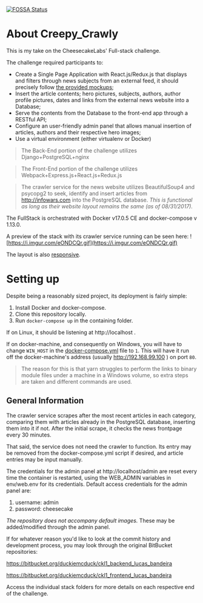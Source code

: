 [![FOSSA Status](https://app.fossa.com/api/projects/git%2Bgithub.com%2Flucasgcb%2FCKL-FullStack-Challenge.svg?type=shield)](https://app.fossa.com/projects/git%2Bgithub.com%2Flucasgcb%2FCKL-FullStack-Challenge?ref=badge_shield)
# About Creepy_Crawly #

This is my take on the CheesecakeLabs' Full-stack challenge.

The challenge required participants to:
 * Create a Single Page Application with React.js/Redux.js that displays and filters through news subjects from an external feed, it should precisely follow [the provided mockups](https://imgur.com/a/sOMxM);
 * Insert the article contents; hero pictures, subjects, authors, author profile pictures, dates and links from the external news website into a Database;
 * Serve the contents from the Database to the front-end app through a RESTful API; 
 * Configure an user-friendly admin panel that allows manual insertion of articles, authors and their respective hero images;
 * Use a virtual environment (either virtualenv or Docker)

> The Back-End portion of the challenge utilizes Django+PostgreSQL+nginx 

> The Front-End portion of the challenge utilizes Webpack+Express.js+React.js+Redux.js 

> The crawler service for the news website utilizes BeautifulSoup4 and psycopg2 to seek, identify and insert articles from http://infowars.com into the PostgreSQL database. _This is functional as long as their website layout remains the same (as of 08/31/2017)._

The FullStack is orchestrated with Docker v17.0.5 CE and docker-compose v 1.13.0.

A preview of the stack with its crawler service running can be seen here:
![https://i.imgur.com/eONDCQr.gif](https://i.imgur.com/eONDCQr.gif)

The layout is also [responsive](https://i.imgur.com/vDA8VZi.gif).

# Setting up

Despite being a reasonably sized project, its deployment is fairly simple:

1. Install Docker and docker-compose.
2. Clone this repository locally.
3. Run `docker-compose up` in the containing folder.

If on Linux, it should be listening at http://localhost . 

If on docker-machine, and consequently on Windows, you will have to change `WIN_HOST` in the [docker-compose.yml](https://github.com/duckiemcduck/CKL-FullStack-Challenge/blob/master/docker-compose.yml#L68) file to `1`. This will have it run off the docker-machine's address (usually http://192.168.99.100 ) on port `80`.

>The reason for this is that yarn struggles to perform the links to binary module files under a machine in a Windows volume, so extra steps are taken and different commands are used.

## General Information 

The crawler service scrapes after the most recent articles in each category, comparing them with articles already in the PostgreSQL database, inserting them into it if not. After the initial scrape, it checks the news frontpage every 30 minutes.

That said, the service does not need the crawler to function. Its entry may be removed from the docker-compose.yml script if desired, and article entries may be input manually.

The credentials for the admin panel at http://localhost/admin are reset every time the container is restarted, using the WEB_ADMIN variables in env/web.env for its credentials.
Default access credentials for the admin panel are:

1. username: admin
2. password: cheesecake

*The repository does not accompany default images.* These may be added/modified through the admin panel.

If for whatever reason you'd like to look at the commit history and development process, you may look through the original BitBucket repositories:

https://bitbucket.org/duckiemcduck/ckl1_backend_lucas_bandeira

https://bitbucket.org/duckiemcduck/ckl1_frontend_lucas_bandeira

Access the individual stack folders for more details on each respective end of the challenge.
